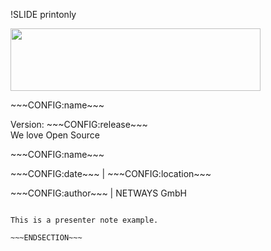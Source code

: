 !SLIDE printonly

<div class="title-page">
    <div class="netways-title"><img src="../../global/_images/netways-logo-1366.png" style="width:400px;height:100px"/></div>
    <div class="title-name"><p>~~~CONFIG:name~~~</p>
      <div class="title-release">Version: ~~~CONFIG:release~~~</div>
      <div class="title-footer">We love Open Source</div>
    </div>
</div>

<!SLIDE noprint>

<div class="title-name"><p>~~~CONFIG:name~~~</p></div>
<div class="title-location"><p>~~~CONFIG:date~~~ | ~~~CONFIG:location~~~</p></div>
<div class="title-author"><p>~~~CONFIG:author~~~ | NETWAYS GmbH</p></div>

~~~SECTION:notes~~~

This is a presenter note example.

~~~ENDSECTION~~~
